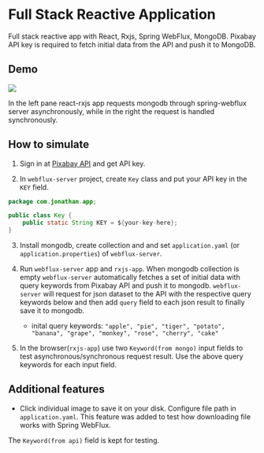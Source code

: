 # Full Stack Reactive Application
Full stack reactive app with React, Rxjs, Spring WebFlux, MongoDB. Pixabay API key is required to fetch initial data from the API and push it to MongoDB.

## Demo

<div>
	<img src="https://github.com/ferrarijh/full-stack-reactive/blob/master/demo/demo.gif">
</div>

In the left pane react-rxjs app requests mongodb through spring-webflux server  asynchronously, while in the right the request is handled synchronously.

## How to simulate

1. Sign in at [Pixabay API](https://pixabay.com/service/about/api/) and get API key. 

2. In `webflux-server` project, create `Key` class and put your API key in the `KEY` field.
```java
package com.jonathan.app;

public class Key {
    public static String KEY = ${your-key-here};
}
```

3. Install mongodb, create collection and and set `application.yaml` (or `application.properties`) of `webflux-server`.

4. Run `webflux-server` app and `rxjs-app`. When mongodb collection is empty `webflux-server` automatically fetches a set of initial data with query keywords from Pixabay API and push it to mongodb. `webflux-server` will request for json dataset to the API with the respective query keywords below and then add `query` field to each json result to finally save it to mongodb.
   - inital query keywords:
`"apple", "pie", "tiger", "potato", "banana", "grape", "monkey", "rose", "cherry", "cake"`

5. In the browser(`rxjs-app`) use two `Keyword(from mongo)` input fields to test asynchronous/synchronous request result. Use the above query keywords for each input field.

## Additional features

- Click individual image to save it on your disk. Configure file path in `application.yaml`. This feature was added to test how downloading file works with Spring WebFlux.

The `Keyword(from api)` field is kept for testing.
